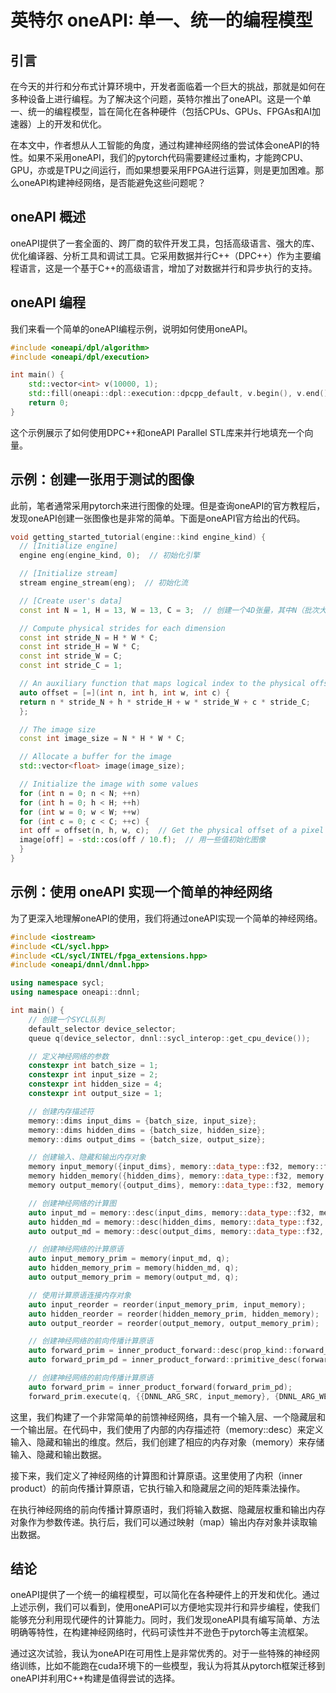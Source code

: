 # 英特尔 oneAPI: 单一、统一的编程模型

## 引言

在今天的并行和分布式计算环境中，开发者面临着一个巨大的挑战，那就是如何在多种设备上进行编程。为了解决这个问题，英特尔推出了oneAPI。这是一个单一、统一的编程模型，旨在简化在各种硬件（包括CPUs、GPUs、FPGAs和AI加速器）上的开发和优化。

在本文中，作者想从人工智能的角度，通过构建神经网络的尝试体会oneAPI的特性。如果不采用oneAPI，我们的pytorch代码需要建经过重构，才能跨CPU、GPU，亦或是TPU之间运行，而如果想要采用FPGA进行运算，则是更加困难。那么oneAPI构建神经网络，是否能避免这些问题呢？

## oneAPI 概述

oneAPI提供了一套全面的、跨厂商的软件开发工具，包括高级语言、强大的库、优化编译器、分析工具和调试工具。它采用数据并行C++（DPC++）作为主要编程语言，这是一个基于C++的高级语言，增加了对数据并行和异步执行的支持。

## oneAPI 编程

我们来看一个简单的oneAPI编程示例，说明如何使用oneAPI。

```C++
#include <oneapi/dpl/algorithm>
#include <oneapi/dpl/execution>

int main() {
    std::vector<int> v(10000, 1);
    std::fill(oneapi::dpl::execution::dpcpp_default, v.begin(), v.end(), 42);
    return 0;
}
```

这个示例展示了如何使用DPC++和oneAPI Parallel STL库来并行地填充一个向量。

## 示例：创建一张用于测试的图像

此前，笔者通常采用pytorch来进行图像的处理。但是查询oneAPI的官方教程后，发现oneAPI创建一张图像也是非常的简单。下面是oneAPI官方给出的代码。

```C++
void getting_started_tutorial(engine::kind engine_kind) {  
  // [Initialize engine]  
  engine eng(engine_kind, 0);  // 初始化引擎

  // [Initialize stream]  
  stream engine_stream(eng);  // 初始化流

  // [Create user's data]  
  const int N = 1, H = 13, W = 13, C = 3;  // 创建一个4D张量，其中N（批次大小）为1，H（高度）为13，W（宽度）为13，C（通道数）为3

  // Compute physical strides for each dimension  
  const int stride_N = H * W * C;  
  const int stride_H = W * C;  
  const int stride_W = C;  
  const int stride_C = 1;  

  // An auxiliary function that maps logical index to the physical offset  
  auto offset = [=](int n, int h, int w, int c) {  
  return n * stride_N + h * stride_H + w * stride_W + c * stride_C;  
  };  

  // The image size  
  const int image_size = N * H * W * C;  

  // Allocate a buffer for the image  
  std::vector<float> image(image_size);  

  // Initialize the image with some values  
  for (int n = 0; n < N; ++n)  
  for (int h = 0; h < H; ++h)  
  for (int w = 0; w < W; ++w)  
  for (int c = 0; c < C; ++c) {  
  int off = offset(n, h, w, c);  // Get the physical offset of a pixel  
  image[off] = -std::cos(off / 10.f);  // 用一些值初始化图像
  }
}

```

## 示例：使用 oneAPI 实现一个简单的神经网络

为了更深入地理解oneAPI的使用，我们将通过oneAPI实现一个简单的神经网络。

```C++
#include <iostream>
#include <CL/sycl.hpp>
#include <CL/sycl/INTEL/fpga_extensions.hpp>
#include <oneapi/dnnl/dnnl.hpp>

using namespace sycl;
using namespace oneapi::dnnl;

int main() {
    // 创建一个SYCL队列
    default_selector device_selector;
    queue q(device_selector, dnnl::sycl_interop::get_cpu_device());

    // 定义神经网络的参数
    constexpr int batch_size = 1;
    constexpr int input_size = 2;
    constexpr int hidden_size = 4;
    constexpr int output_size = 1;

    // 创建内存描述符
    memory::dims input_dims = {batch_size, input_size};
    memory::dims hidden_dims = {batch_size, hidden_size};
    memory::dims output_dims = {batch_size, output_size};

    // 创建输入、隐藏和输出内存对象
    memory input_memory({input_dims}, memory::data_type::f32, memory::format_tag::ab, q);
    memory hidden_memory({hidden_dims}, memory::data_type::f32, memory::format_tag::ab, q);
    memory output_memory({output_dims}, memory::data_type::f32, memory::format_tag::ab, q);

    // 创建神经网络的计算图
    auto input_md = memory::desc(input_dims, memory::data_type::f32, memory::format_tag::ab);
    auto hidden_md = memory::desc(hidden_dims, memory::data_type::f32, memory::format_tag::ab);
    auto output_md = memory::desc(output_dims, memory::data_type::f32, memory::format_tag::ab);

    // 创建神经网络的计算原语
    auto input_memory_prim = memory(input_md, q);
    auto hidden_memory_prim = memory(hidden_md, q);
    auto output_memory_prim = memory(output_md, q);

    // 使用计算原语连接内存对象
    auto input_reorder = reorder(input_memory_prim, input_memory);
    auto hidden_reorder = reorder(hidden_memory_prim, hidden_memory);
    auto output_reorder = reorder(output_memory, output_memory_prim);

    // 创建神经网络的前向传播计算原语
    auto forward_prim = inner_product_forward::desc(prop_kind::forward_inference, input_md, hidden_md, output_md);
    auto forward_prim_pd = inner_product_forward::primitive_desc(forward_prim, engine(q), input_reorder.get_primitive_desc(), hidden_reorder.get_primitive_desc(), output_reorder.get_primitive_desc());

    // 创建神经网络的前向传播计算原语
    auto forward_prim = inner_product_forward(forward_prim_pd);
    forward_prim.execute(q, {{DNNL_ARG_SRC, input_memory}, {DNNL_ARG_WEIGHTS, hidden_memory}, {DNNL_ARG_DST, output_memory

```

这里，我们构建了一个非常简单的前馈神经网络，具有一个输入层、一个隐藏层和一个输出层。在代码中，我们使用了内部的内存描述符（memory::desc）来定义输入、隐藏和输出的维度。然后，我们创建了相应的内存对象（memory）来存储输入、隐藏和输出数据。

接下来，我们定义了神经网络的计算图和计算原语。这里使用了内积（inner product）的前向传播计算原语，它执行输入和隐藏层之间的矩阵乘法操作。

在执行神经网络的前向传播计算原语时，我们将输入数据、隐藏层权重和输出内存对象作为参数传递。执行后，我们可以通过映射（map）输出内存对象并读取输出数据。

## 结论

oneAPI提供了一个统一的编程模型，可以简化在各种硬件上的开发和优化。通过上述示例，我们可以看到，使用oneAPI可以方便地实现并行和异步编程，使我们能够充分利用现代硬件的计算能力。同时，我们发现oneAPI具有编写简单、方法明确等特性，在构建神经网络时，代码可读性并不逊色于pytorch等主流框架。

通过这次试验，我认为oneAPI在可用性上是非常优秀的。对于一些特殊的神经网络训练，比如不能跑在cuda环境下的一些模型，我认为将其从pytorch框架迁移到oneAPI并利用C++构建是值得尝试的选择。
